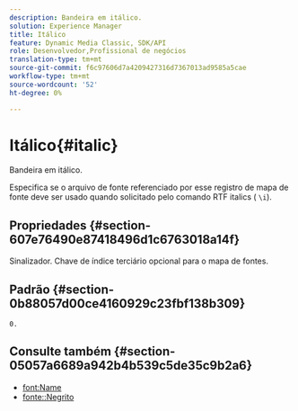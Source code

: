 ```yaml
---
description: Bandeira em itálico.
solution: Experience Manager
title: Itálico
feature: Dynamic Media Classic, SDK/API
role: Desenvolvedor,Profissional de negócios
translation-type: tm+mt
source-git-commit: f6c97606d7a4209427316d7367013ad9585a5cae
workflow-type: tm+mt
source-wordcount: '52'
ht-degree: 0%

---
```



# Itálico{#italic}

Bandeira em itálico.

Especifica se o arquivo de fonte referenciado por esse registro de mapa de fonte deve ser usado quando solicitado pelo comando RTF italics ( `\i`).

## Propriedades {#section-607e76490e87418496d1c6763018a14f}

Sinalizador. Chave de índice terciário opcional para o mapa de fontes.

## Padrão {#section-0b88057d00ce4160929c23fbf138b309}

`0.`

## Consulte também {#section-05057a6689a942b4b539c5de35c9b2a6}

* [font:Name](r-name-font.md#reference_C55889877DC54AABB60734DCDE86EE76)
* [fonte::Negrito](../../../../../is-api/image-catalog/image-serving-api-ref/c-image-catalog-reference/c-font-map-reference/r-bold-font.md#reference-f7b017ef67574a29abfc3954ab64159c)
